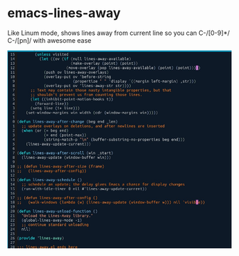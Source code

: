 # emacs-lines-away
Like Linum mode, shows lines away from current line so you can C-/[0-9]*/ C-/[pn]/ with awesome ease

![example image](https://raw.githubusercontent.com/siassaj/emacs-lines-away/master/example.jpg)
